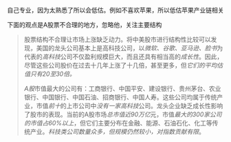 自己专业，因为太熟悉了所以会低估。例如不喜欢苹果，所以低估苹果产业链相关

下面的观点是A股票不合理的地方，忽略他，关注主要结构

> 股票结构不合理让市场上涨缺乏动力。将中美股市进行结构性比较可以发现，美国的龙头公司基本上是高科技公司，以*微软、谷歌、亚马逊、脸书*为代表的*高科技*公司不仅盈利规模巨大，而且还具有相当高的*成长性*。因此，尽管这些公司股价在过去十几年上涨了十几倍，甚至更多，但*它们的平均估值只有20至30倍。*
>
> *A股*市值最大的公司有：工商银行、中国平安、建设银行、贵州茅台、农业银行、中国银行、中国石油、招商银行、中国人寿。这些公司均属于传统产业，市值*前十*的上市公司中*没有一家高科技*公司。龙头企业缺乏成长性影响了股市的表现。当前的A股市场*总市值近90万亿*元，市值*最大的300家公司的市值占60%以上*，但它们主要分布在金融、能源、石油石化、化工等传统产业。*科技类公司数量众多，但规模仍然较小，对指数贡献有限*。